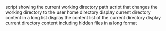 script showing the current working directory path
script that changes the working directory to the user home directory
display current directory content in a long list
display the content list of the current directory
display current directory content including hidden files in a long format

